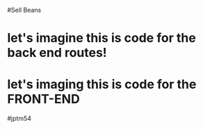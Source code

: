 #Sell Beans

# let's imagine this is code for the back end routes!
# let's imaging this is code for the FRONT-END
#jptm54
